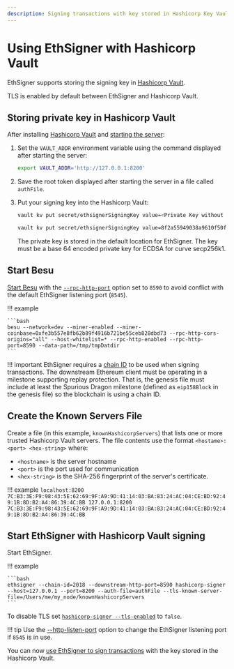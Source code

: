 ```yaml
---
description: Signing transactions with key stored in Hashicorp Key Vault
---
```


# Using EthSigner with Hashicorp Vault

EthSigner supports storing the signing key in [Hashicorp Vault](https://www.hashicorp.com/products/vault/).

TLS is enabled by default between EthSigner and Hashicorp Vault.

## Storing private key in Hashicorp Vault

After installing [Hashicorp Vault](https://learn.hashicorp.com/vault/getting-started/install) and
[starting the server](https://learn.hashicorp.com/vault/getting-started/dev-server):

1. Set the `VAULT_ADDR` environment variable using the command displayed after starting the server:

    ```bash
    export VAULT_ADDR='http://127.0.0.1:8200'
    ```

1. Save the root token displayed after starting the server in a file called `authFile`.

1. Put your signing key into the Hashicorp Vault:

    ```bash tab="Command"
    vault kv put secret/ethsignerSigningKey value=<Private Key without 0x prefix>
    ```

    ```bash tab="Example"
    vault kv put secret/ethsignerSigningKey value=8f2a55949038a9610f50fb23b5883af3b4ecb3c3bb792cbcefbd1542c692be63
    ```

    The private key is stored in the default location for EthSigner. The key must be a base 64
    encoded private key for ECDSA for curve secp256k1.

## Start Besu

[Start Besu](https://besu.hyperledger.org/en/stable/HowTo/Get-Started/Starting-node/) with the
[`--rpc-http-port`](https://besu.hyperledger.org/en/stable/Reference/CLI/CLI-Syntax/#rpc-http-port)
option set to `8590` to avoid conflict with the default EthSigner listening port (`8545`).

!!! example

    ```bash
    besu --network=dev --miner-enabled --miner-coinbase=0xfe3b557e8fb62b89f4916b721be55ceb828dbd73 --rpc-http-cors-origins="all" --host-whitelist=* --rpc-http-enabled --rpc-http-port=8590 --data-path=/tmp/tmpDatdir
    ```

!!! important
    EthSigner requires a [chain ID](https://besu.hyperledger.org/en/stable/Concepts/NetworkID-And-ChainID/) to be
    used when signing transactions. The downstream Ethereum client must be operating in a milestone supporting replay
    protection. That is, the genesis file must include at least the Spurious Dragon milestone
    (defined as `eip158Block` in the genesis file) so the blockchain is using a chain ID.

## Create the Known Servers File

Create a file (in this example, `knownHashicorpServers`) that lists one or more
trusted Hashicorp Vault servers. The file contents use the format
`<hostame>:<port> <hex-string>` where:

* `<hostname>` is the server hostname
* `<port>` is the port used for communication
* `<hex-string>` is the SHA-256 fingerprint of the server's certificate.

!!! example
    ```
    localhost:8200 7C:B3:3E:F9:98:43:5E:62:69:9F:A9:9D:41:14:03:BA:83:24:AC:04:CE:BD:92:49:1B:8D:B2:A4:86:39:4C:BB
    127.0.0.1:8200 7C:B3:3E:F9:98:43:5E:62:69:9F:A9:9D:41:14:03:BA:83:24:AC:04:CE:BD:92:49:1B:8D:B2:A4:86:39:4C:BB
    ```

## Start EthSigner with Hashicorp Vault signing

Start EthSigner.

!!! example

    ```bash
    ethsigner --chain-id=2018 --downstream-http-port=8590 hashicorp-signer --host=127.0.0.1 --port=8200 --auth-file=authFile --tls-known-server-file=/Users/me/my_node/knownHashicorpServers
    ```
To disable TLS set [`hashicorp-signer --tls-enabled`](../../Reference/CLI/CLI-Syntax.md#tls-enabled) to `false`.

!!! tip
    Use the [--http-listen-port](../../Reference/CLI/CLI-Syntax.md#http-listen-port) option to change the
    EthSigner listening port if `8545` is in use.

You can now [use EthSigner to sign transactions](../Transactions/Make-Transactions.md) with the key
stored in the Hashicorp Vault.
